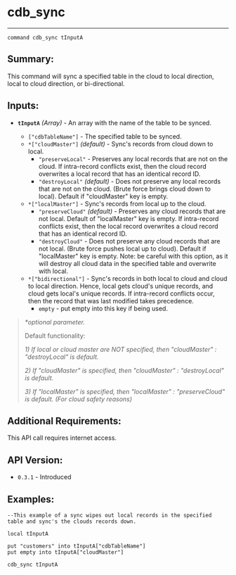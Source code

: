 # cdb_sync
---
```
command cdb_sync tInputA
```

## Summary:
This command will sync a specified table in the cloud to local direction, local to cloud direction, or bi-directional.

## Inputs:
* **`tInputA`** *(Array)* - An array with the name of the table to be synced.
    * `["cdbTableName"]` - The specified table to be synced.
    
    - `*["cloudMaster"]` *(default)* - Sync's records from cloud down to local.
    	- `"preserveLocal"` - Preserves any local records that are not on the cloud. If intra-record conflicts exist, then the cloud record overwrites a local record that has an identical record ID. 
    	- `"destroyLocal"` *(default)* - Does not preserve any local records that are not on the cloud. (Brute force brings cloud down to local). Default if "cloudMaster" key is empty.
    - `*["localMaster"]` - Sync's records from local up to the cloud.
    	- `"preserveCloud"` *(default)* - Preserves any cloud records that are not local. Default of "localMaster" key is empty. If intra-record conflicts exist, then the local record overwrites a cloud record that has an identical record ID.
    	- `"destroyCloud"` - Does not preserve any cloud records that are not local. (Brute force pushes local up to cloud). Default if "localMaster" key is empty. Note: be careful with this option, as it will destroy all cloud data in the specified table and overwrite with local.
    - `*["bidirectional"]` - Sync's records in both local to cloud and cloud to local direction. Hence, local gets cloud's unique records, and cloud gets local's unique records. If intra-record conflicts occur, then the record that was last modified takes precedence.
    	- `empty` - put empty into this key if being used.

> _*optional parameter._
> 
> Default functionality:
> 
> _1) If local or cloud master are NOT specified, then "cloudMaster" : "destroyLocal" is default._
> 
> _2) If "cloudMaster" is specified, then "cloudMaster" : "destroyLocal" is default._
> 
> _3) If "localMaster" is specified, then "localMaster" : "preserveCloud" is default. (For cloud safety reasons)_

## Additional Requirements:
This API call requires internet access.

## API Version:
* `0.3.1` - Introduced

## Examples:
```
--This example of a sync wipes out local records in the specified table and sync's the clouds records down.

local tInputA
     
put "customers" into tInputA["cdbTableName"]
put empty into tInputA["cloudMaster"]
     
cdb_sync tInputA
``` 
